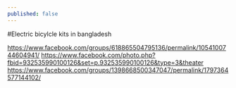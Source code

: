 ```yaml
---
published: false
---
```

#Electric bicylcle kits in bangladesh

https://www.facebook.com/groups/618865504795136/permalink/1054100744604941/
https://www.facebook.com/photo.php?fbid=932535990100126&set=p.932535990100126&type=3&theater
https://www.facebook.com/groups/1398668500347047/permalink/1797364577144102/
